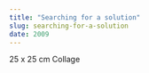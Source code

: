 ```yaml
---
title: "Searching for a solution"
slug: searching-for-a-solution
date: 2009
---
```


25 x 25 cm
Collage
